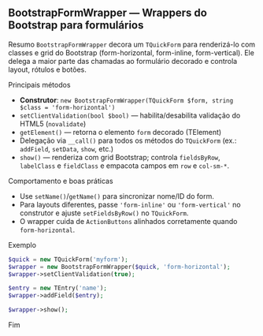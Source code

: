 ## BootstrapFormWrapper — Wrappers do Bootstrap para formulários

Resumo
`BootstrapFormWrapper` decora um `TQuickForm` para renderizá-lo com classes e grid do Bootstrap (form-horizontal, form-inline, form-vertical). Ele delega a maior parte das chamadas ao formulário decorado e controla layout, rótulos e botões.

Principais métodos
- __Construtor__: `new BootstrapFormWrapper(TQuickForm $form, string $class = 'form-horizontal')`
- `setClientValidation(bool $bool)` — habilita/desabilita validação do HTML5 (`novalidate`)
- `getElement()` — retorna o elemento `form` decorado (TElement)
- Delegação via `__call()` para todos os métodos do `TQuickForm` (ex.: `addField`, `setData`, `show`, etc.)
- `show()` — renderiza com grid Bootstrap; controla `fieldsByRow`, `labelClass` e `fieldClass` e empacota campos em `row` e `col-sm-*`.

Comportamento e boas práticas
- Use `setName()`/`getName()` para sincronizar nome/ID do form.
- Para layouts diferentes, passe `'form-inline'` ou `'form-vertical'` no construtor e ajuste `setFieldsByRow()` no `TQuickForm`.
- O wrapper cuida de `ActionButtons` alinhados corretamente quando `form-horizontal`.

Exemplo

```php
$quick = new TQuickForm('myform');
$wrapper = new BootstrapFormWrapper($quick, 'form-horizontal');
$wrapper->setClientValidation(true);

$entry = new TEntry('name');
$wrapper->addField($entry);

$wrapper->show();
```

Fim
